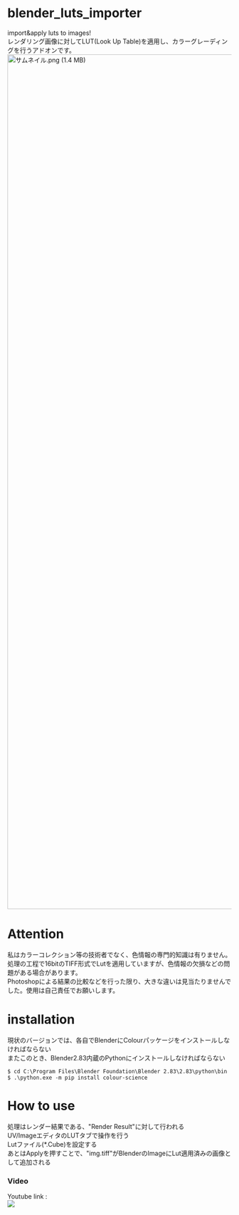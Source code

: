 # blender_luts_importer
import&amp;apply luts to images!  
レンダリング画像に対してLUT(Look Up Table)を適用し、カラーグレーディングを行うアドオンです。 
<img width="1920" alt="サムネイル.png (1.4 MB)" src="https://img.esa.io/uploads/production/attachments/9489/2020/07/07/78640/28cf081a-087f-470f-861d-10023ca0cfb8.png">

# Attention
私はカラーコレクション等の技術者でなく、色情報の専門的知識は有りません。  
処理の工程で16bitのTIFF形式でLutを適用していますが、色情報の欠損などの問題がある場合があります。  
Photoshopによる結果の比較などを行った限り、大きな違いは見当たりませんでした。使用は自己責任でお願いします。  

# installation
現状のバージョンでは、各自でBlenderにColourパッケージをインストールしなければならない  
またこのとき、Blender2.83内蔵のPythonにインストールしなければならない  
  
`$ cd C:\Program Files\Blender Foundation\Blender 2.83\2.83\python\bin`  
`$ .\python.exe -m pip install colour-science`  
  

# How to use
処理はレンダー結果である、"Render Result"に対して行われる  
UV/ImageエディタのLUTタブで操作を行う  
Lutファイル(*.Cube)を設定する  
あとはApplyを押すことで、"img.tiff"がBlenderのImageにLut適用済みの画像として追加される  

### Video
Youtube link :   
[![](http://img.youtube.com/vi/Re1R3VgedjI/0.jpg)](http://www.youtube.com/watch?v=Re1R3VgedjI "")
